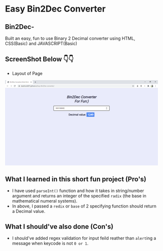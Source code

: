 # Easy Bin2Dec Converter

## Bin2Dec-

Built an easy, fun to use Binary 2 Decimal converter using HTML, CSS(Basic) and JAVASCRIPT(Basic)

## ScreenShot Below 👇👇

- Layout of Page

![screenshot](https://github.com/deathook007/Easy-Bin2Dec-converter/blob/master/Bin2Dec%20Converter%20__%20Dont%20think%20much.png)

## What I learned in this short fun project (Pro's)

- I have used `parseInt()` function and how it takes in string/number argument and returns an integer of the specified `radix` (the base in mathematical numeral systems).
- In above, I passed a `redix` or `base` of 2 specifying function should return a Decimal value.

## What I should've also done (Con's)

- I should've added regex validation for input feild reather than `alert`ing a message when keycode is not `0 or 1`.
